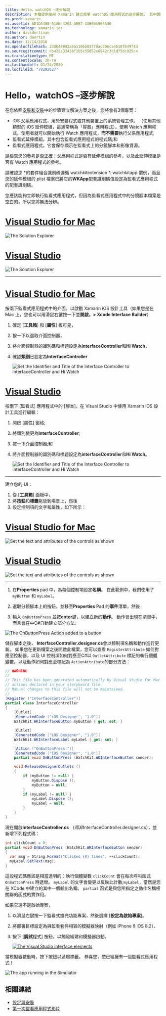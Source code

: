 ```yaml
---
title: Hello，watchOS –逐步解說
description: 本檔提供使用 Xamarin 建立簡單 watchOS 應用程式的逐步解說。 其中說明如何在 Visual Studio 和 Visual Studio for Mac 中工作、使用分鏡腳本，以及在程式碼中回應事件。
ms.prod: xamarin
ms.assetid: AD1DA488-51AB-420A-A0B7-3AE69A964A40
ms.technology: xamarin-ios
author: davidortinau
ms.author: daortin
ms.date: 12/14/2016
ms.openlocfilehash: 2d8b48892a5a1106b03778ac30eca4b18f049f4d
ms.sourcegitcommit: db422e33438f1b5c55852e6942c3d1d75dc025c4
ms.translationtype: MT
ms.contentlocale: zh-TW
ms.lasthandoff: 01/24/2020
ms.locfileid: "78292627"
---
```

# <a name="hello-watchos--walkthrough"></a>Hello，watchOS –逐步解說

在您依照[安裝和安裝](~/ios/watchos/get-started/installation.md)中的步驟建立解決方案之後，您將會有3個專案：

- IOS 父系應用程式，用於安裝程式或其他裝置上的系統管理工作。 （使用其他類型的 iOS 延伸模組，這通常稱為「容器」應用程式）。使用 Watch 應用程式，使用者就可以開始執行 Watch 應用程式，**而不需要**執行父系應用程式;
- 監看式延伸模組，其中包含監看式應用程式的程式碼;和
- 監看式應用程式，它會保存顯示在監看式上的分鏡腳本和影像資源。

請檢查您的[參考是否正確](~/ios/watchos/get-started/project-references.md)：父應用程式是否有延伸模組的參考，以及此延伸模組是否有 Watch 應用程式的參考。

請確認您 \*的套件組合識別碼遵循 watchkitextension \*. watchkitapp 慣例，而且您的延伸模組的 plist 檔案已將它的**WKApp**配套識別碼值設定為監看式應用程式的配套識別碼。

您應該能夠立即執行監看式應用程式，但因為監看式應用程式中的分鏡腳本檔案是空白的，所以您將無法分辨。

# <a name="visual-studio-for-mac"></a>[Visual Studio for Mac](#tab/macos)

![](hello-watch-images/projectstructure.png "The Solution Explorer")

# <a name="visual-studio"></a>[Visual Studio](#tab/windows)

![](hello-watch-images/vs-projectstructure.png "The Solution Explorer")

-----

# <a name="visual-studio-for-mac"></a>[Visual Studio for Mac](#tab/macos)

按兩下監看式應用程式中的介面，以啟動 Xamarin iOS 設計工具（如果您是在 Mac 上，您也可以用滑鼠右鍵按一下並**開啟，> Xcode Interface Builder**）

1. 確定 [**工具箱**] 和 [**屬性**] 板可見，
1. 按一下以選取介面控制器，
1. 將介面控制器的識別碼和標題設定為**interfaceController**和**Hi Watch**，
1. 確認**類別**已設定為**InterfaceController**

    ![](hello-watch-images/interfacecontrollerattributes.png "Set the Identifier and Title of the Interface Controller to interfaceController and Hi Watch")

# <a name="visual-studio"></a>[Visual Studio](#tab/windows)

按兩下 [監看式] 應用程式中的 [腳本]，在 Visual Studio 中使用 Xamarin iOS 設計工具進行編輯：

1. 開啟 [屬性] 窗格;
1. 將類別變更為**InterfaceController**;
1. 按一下介面控制器;和
1. 將介面控制器的識別碼和標題設定為**interfaceController**和**Hi Watch**。

    ![](hello-watch-images/vs-interfacecontrollerattributes.png "Set the Identifier and Title of the Interface Controller to interfaceController and Hi Watch")

-----

建立您的 UI：

1. 從 [**工具箱**] 面板中，
1. 將**按鈕**和**標籤**拖放到場景上，然後
1. 設定控制項的文字和屬性，如下所示：

# <a name="visual-studio-for-mac"></a>[Visual Studio for Mac](#tab/macos)

![](hello-watch-images/draganddrop.png "Set the text and attributes of the controls as shown")

# <a name="visual-studio"></a>[Visual Studio](#tab/windows)

![](hello-watch-images/vs-draganddrop.png "Set the text and attributes of the controls as shown")

-----

1. 在**Properties** pad 中，為每個控制項設定**名稱**。 在此範例中，我們使用了 `myButton` 和 `myLabel`。

1. 選取分鏡腳本上的按鈕，並移至**Properties** Pad 的**事件**清單，然後

1. 輸入 `OnButtonPress` 並按**enter**鍵，以建立新的**動作**。
  動作會出現在清單中，而且會在中C#自動建立部分方法。

![](hello-watch-images/buttonaction.png "The OnButtonPress Action added to a button")

儲存腳本之後， **InterfaceController.designer.cs**會以控制項名稱和動作進行更新。 如果您在更新檔案之後開啟此檔案，您可以查看 `RegisterAttribute` 如何對應至控制器，以及 UI 控制項如何對應至C#以 `OutletAttribute` 標記的執行個體變數，以及動作如何對應至標記為 `ActionAttribute`的部分方法：

```csharp
// WARNING
//
// This file has been generated automatically by Visual Studio for Mac from the outlets and
// actions declared in your storyboard file.
// Manual changes to this file will not be maintained.
//
[Register ("InterfaceController")]
partial class InterfaceController
{
    [Outlet]
    [GeneratedCode ("iOS Designer", "1.0")]
    WatchKit.WKInterfaceButton myButton { get; set; }

    [Outlet]
    [GeneratedCode ("iOS Designer", "1.0")]
    WatchKit.WKInterfaceLabel myLabel { get; set; }

    [Action ("OnButtonPress:")]
    [GeneratedCode ("iOS Designer", "1.0")]
    partial void OnButtonPress (WatchKit.WKInterfaceButton sender);

    void ReleaseDesignerOutlets ()
    {
        if (myButton != null) {
            myButton.Dispose ();
            myButton = null;
        }
        if (myLabel != null) {
            myLabel.Dispose ();
            myLabel = null;
        }
    }
}
```

現在開啟**InterfaceController.cs** （*而非*InterfaceController.designer.cs），並新增下列程式碼：

```csharp
int clickCount = 0;
partial void OnButtonPress (WatchKit.WKInterfaceButton sender)
{
  var msg = String.Format("Clicked {0} times", ++clickCount);
  myLabel.SetText(msg);
}
```

這段程式碼應該是相當透明的：執行個體變數 `clickCount` 會在每次呼叫函式 `OnButtonPress` 時遞增。 `myLabel` 的文字會變更以反映此計數;`myLabel`，當然是您在 XCode 中建立的其中一個輸出名稱。 `partial` 函式是與您所指定之動作名稱相關聯的函式的實作用。

如果它還不是啟始專案，

1. 以滑鼠右鍵按一下監看式擴充功能專案，然後選擇 [**設定為啟始專案**]。

1. 將部署目標設定為與監看套件相容的模擬器映射（例如 iPhone 6 iOS 8.2）、

1. 按下 [**調試**程式] 按鈕，以觸發組建和模擬器啟動。

    [![](hello-watch-images/readytodebug-sml.png "The Visual Studio interface elements")](hello-watch-images/readytodebug.png#lightbox)

當模擬器啟動時，按下按鈕以遞增標籤。
恭喜您，您已經擁有一個監看式應用程式！

![](hello-watch-images/running.png "The app running in the Simulator")

## <a name="related-links"></a>相關連結

- [設定與安裝](~/ios/watchos/get-started/installation.md)
- [第一次監看應用程式影片](https://blog.xamarin.com/your-first-watch-kit-app/)

